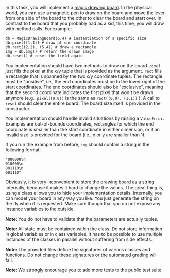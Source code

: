 In this task, you will implement a [magic drawing board](https://en.wikipedia.org/wiki/Magna_Doodle). In the physical world, you can use a magnetic pen to draw on the board and move the lever from one side of the board to the other to clear the board and start over. In contrast to the board that you probably had as a kid, this time, you will draw with method calls. For example:

    db = MagicDrawingBoard(6,4) # instantiation of a specific size
    db.pixel((1,1)) # draw at one coordinate
    db.rect((2,2), (5,4)) # draw a rectangle
    img = db.img() # return the drawn image
    db.reset() # reset the field again

You implementation should have two methods to draw on the board. `pixel` just fills the pixel at the x/y tuple that is provided as the argument. `rect` fills a rectangle that is spanned by the two x/y coordinate tuples. The rectangle must be "positive", i.e., the end coordinates must be to the lower right of the start coordinates. The end coordinates should also be "exclusive", meaning that the second coordinate indicates the first pixel that won't be drawn anymore (e.g., `pixel((0,0))` is the same as `rect((0,0), (1,1))` ). A call to `reset` should clear the entire board. The board size itself is provided in the constructor.

You implementation should handle invalid situations by raising a `ValueError`. Examples are out-of-bounds coordinates, rectangles for which the end coordinate is smaller than the start coordinate in either dimension, or if an invalid size is provided for the board (i.e., x or y are smaller than 1). 

If you run the example from before, `img` should contain a string in the following format:

    "000000\n
    010000\n
    001110\n
    001110"

Obviously, it is very inconvenient to store the drawing board as a string internally, because it makes it hard to change the values. The great thing is, using a class allows you to hide your implementation details. Internally, you can model your board in any way you like. You just generate the string on the fly when it is requested. Make sure though that you do not expose any instance variables to the outside.

**Note:** You do not have to validate that the parameters are actually tuples.

**Note:** All state must be contained within the class. Do not store information in global variables or in class variables. It has to be possible to use multiple instances of the classes in parallel without suffering from side effects.

**Note:** The provided files define the signatures of various classes and functions. Do not change these signatures or the automated grading will fail.

**Note:** We strongly encourage you to add more tests to the public test suite.
